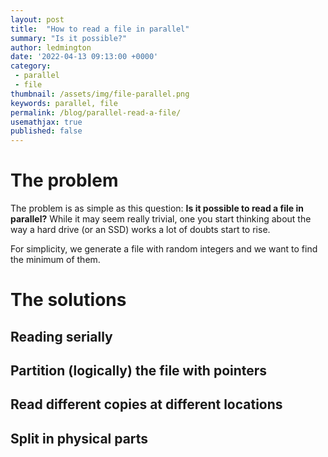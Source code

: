 ```yaml
---
layout: post
title:  "How to read a file in parallel"
summary: "Is it possible?"
author: ledmington
date: '2022-04-13 09:13:00 +0000'
category:
 - parallel
 - file
thumbnail: /assets/img/file-parallel.png
keywords: parallel, file
permalink: /blog/parallel-read-a-file/
usemathjax: true
published: false
---
```


# The problem
The problem is as simple as this question: **Is it possible to read a file in parallel?**
While it may seem really trivial, one you start thinking about the way a hard drive (or an SSD) works a lot of doubts start to rise.

For simplicity, we generate a file with random integers and we want to find the minimum of them.

# The solutions
## Reading serially
## Partition (logically) the file with pointers
## Read different copies at different locations
## Split in physical parts